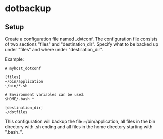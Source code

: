 # dotbackup

## Setup
Create a configuration file named <host>_dotconf. The configuration file consists of two sections "files" and "destination_dir". Specify what to be backed up under "files" and where under "destination_dir".

Example:

    # myhost_dotconf

    [files]
    ~/bin/application
    ~/bin/*.sh

	# Environment variables can be used.
    $HOME/.bash_*

    [destination_dir]
    ~/dotfiles

This configuration will backup the file ~/bin/application, all files in the bin directory with .sh ending and all files in the home directory starting with ".bash_".


